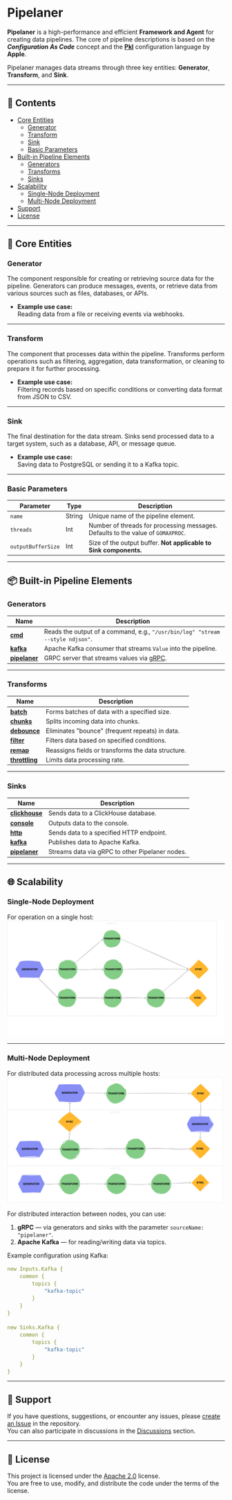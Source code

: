 
# **Pipelaner**

**Pipelaner** is a high-performance and efficient **Framework and Agent** for creating data pipelines. The core of pipeline descriptions is based on the **_Configuration As Code_** concept and the [**Pkl**](https://github.com/apple/pkl) configuration language by **Apple**.

Pipelaner manages data streams through three key entities: **Generator**, **Transform**, and **Sink**.

---

## 📖 **Contents**
- [Core Entities](#core-entities)
  - [Generator](#generator)
  - [Transform](#transform)
  - [Sink](#sink)
  - [Basic Parameters](#basic-parameters)
- [Built-in Pipeline Elements](#built-in-pipeline-elements)
  - [Generators](#generators)
  - [Transforms](#transforms)
  - [Sinks](#sinks)
- [Scalability](#scalability)
  - [Single-Node Deployment](#single-node-deployment)
  - [Multi-Node Deployment](#multi-node-deployment)
- [Support](#support)
- [License](#license)

---

## 📌 **Core Entities**

### **Generator**
The component responsible for creating or retrieving source data for the pipeline. Generators can produce messages, events, or retrieve data from various sources such as files, databases, or APIs.

- **Example use case:**  
  Reading data from a file or receiving events via webhooks.

---

### **Transform**
The component that processes data within the pipeline. Transforms perform operations such as filtering, aggregation, data transformation, or cleaning to prepare it for further processing.

- **Example use case:**  
  Filtering records based on specific conditions or converting data format from JSON to CSV.

---

### **Sink**
The final destination for the data stream. Sinks send processed data to a target system, such as a database, API, or message queue.

- **Example use case:**  
  Saving data to PostgreSQL or sending it to a Kafka topic.

---

### **Basic Parameters**
| **Parameter**         | **Type** | **Description**                                                                                  |
|-----------------------|---------|---------------------------------------------------------------------------------------------------|
| `name`               | String  | Unique name of the pipeline element.                                                             |
| `threads`            | Int     | Number of threads for processing messages. Defaults to the value of `GOMAXPROC`.                |
| `outputBufferSize`   | Int     | Size of the output buffer. **Not applicable to Sink components.**                                |

---

## 📦 **Built-in Pipeline Elements**

### **Generators**
| **Name**                                                                                 | **Description**                                                             |
|------------------------------------------------------------------------------------------|-----------------------------------------------------------------------------|
| [**cmd**](https://github.com/pipelane/pipelaner/tree/main/sources/generator/cmd)         | Reads the output of a command, e.g., `"/usr/bin/log" "stream --style ndjson"`. |
| [**kafka**](https://github.com/pipelane/pipelaner/tree/main/sources/generator/kafka)     | Apache Kafka consumer that streams `Value` into the pipeline.              |
| [**pipelaner**](https://github.com/pipelane/pipelaner/tree/main/sources/generator/pipelaner) | GRPC server that streams values via [gRPC](https://github.com/pipelane/pipelaner/tree/main/proto/service.proto). |

---

### **Transforms**
| **Name**                                                                                   | **Description**                                                            |
|--------------------------------------------------------------------------------------------|-----------------------------------------------------------------------------|
| [**batch**](https://github.com/pipelane/pipelaner/tree/main/sources/transform/batch)       | Forms batches of data with a specified size.                               |
| [**chunks**](https://github.com/pipelane/pipelaner/tree/main/sources/transform/chunks)     | Splits incoming data into chunks.                                          |
| [**debounce**](https://github.com/pipelane/pipelaner/tree/main/sources/transform/debounce) | Eliminates "bounce" (frequent repeats) in data.                            |
| [**filter**](https://github.com/pipelane/pipelaner/tree/main/sources/transform/filter)     | Filters data based on specified conditions.                                |
| [**remap**](https://github.com/pipelane/pipelaner/tree/main/sources/transform/remap)       | Reassigns fields or transforms the data structure.                         |
| [**throttling**](https://github.com/pipelane/pipelaner/tree/main/sources/transform/throttling) | Limits data processing rate.                                              |

---

### **Sinks**
| **Name**                                                                                   | **Description**                                                            |
|--------------------------------------------------------------------------------------------|-----------------------------------------------------------------------------|
| [**clickhouse**](https://github.com/pipelane/pipelaner/tree/main/sources/sink/clickhouse)  | Sends data to a ClickHouse database.                                       |
| [**console**](https://github.com/pipelane/pipelaner/tree/main/sources/sink/console)        | Outputs data to the console.                                               |
| [**http**](https://github.com/pipelane/pipelaner/tree/main/sources/sink/http)              | Sends data to a specified HTTP endpoint.                                   |
| [**kafka**](https://github.com/pipelane/pipelaner/tree/main/sources/sink/kafka)            | Publishes data to Apache Kafka.                                            |
| [**pipelaner**](https://github.com/pipelane/pipelaner/tree/main/sources/sink/pipelaner)    | Streams data via gRPC to other Pipelaner nodes.                            |

---

## 🌐 **Scalability**

### **Single-Node Deployment**
For operation on a single host:  
![Single Node](https://github.com/pipelane/pipelaner/blob/c8e232106e9acf8a1d8682d225e369f282f6523a/images/pipelaner-singlehost.png/?raw=true "Single Node Deployment")

---

### **Multi-Node Deployment**
For distributed data processing across multiple hosts:  
![Multi-Node](https://github.com/pipelane/pipelaner/blob/c8e232106e9acf8a1d8682d225e369f282f6523a/images/pipelaner-multihost.png/?raw=true "Multi-Node Deployment")

For distributed interaction between nodes, you can use:
1. **gRPC** — via generators and sinks with the parameter `sourceName: "pipelaner"`.
2. **Apache Kafka** — for reading/writing data via topics.

Example configuration using Kafka:
```yaml
new Inputs.Kafka {
    common {
        topics {
            "kafka-topic"
        }         
    }
}

new Sinks.Kafka {
    common {
        topics {
            "kafka-topic"
        }         
    }
}
```

---

## 🤝 **Support**

If you have questions, suggestions, or encounter any issues, please [create an Issue](https://github.com/pipelane/pipelaner/issues/new) in the repository.  
You can also participate in discussions in the [Discussions](https://github.com/pipelane/pipelaner/discussions) section.

---

## 📜 **License**

This project is licensed under the [Apache 2.0](https://github.com/pipelane/pipelaner/blob/main/LICENSE) license.  
You are free to use, modify, and distribute the code under the terms of the license.
